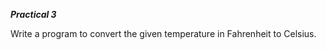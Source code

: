 *********Practical 3*********

Write a program to convert the given temperature in Fahrenheit to Celsius.